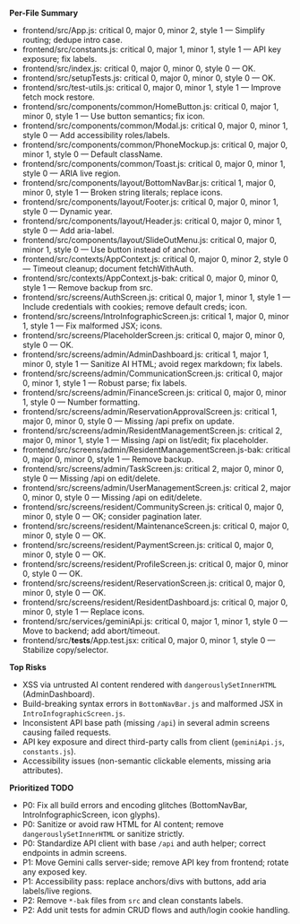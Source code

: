 **Per-File Summary**
- frontend/src/App.js: critical 0, major 0, minor 2, style 1 — Simplify routing; dedupe intro case.
- frontend/src/constants.js: critical 0, major 1, minor 1, style 1 — API key exposure; fix labels.
- frontend/src/index.js: critical 0, major 0, minor 0, style 0 — OK.
- frontend/src/setupTests.js: critical 0, major 0, minor 0, style 0 — OK.
- frontend/src/test-utils.js: critical 0, major 0, minor 1, style 1 — Improve fetch mock restore.
- frontend/src/components/common/HomeButton.js: critical 0, major 1, minor 0, style 1 — Use button semantics; fix icon.
- frontend/src/components/common/Modal.js: critical 0, major 0, minor 1, style 0 — Add accessibility roles/labels.
- frontend/src/components/common/PhoneMockup.js: critical 0, major 0, minor 1, style 0 — Default className.
- frontend/src/components/common/Toast.js: critical 0, major 0, minor 1, style 0 — ARIA live region.
- frontend/src/components/layout/BottomNavBar.js: critical 1, major 0, minor 0, style 1 — Broken string literals; replace icons.
- frontend/src/components/layout/Footer.js: critical 0, major 0, minor 1, style 0 — Dynamic year.
- frontend/src/components/layout/Header.js: critical 0, major 0, minor 1, style 0 — Add aria-label.
- frontend/src/components/layout/SlideOutMenu.js: critical 0, major 0, minor 1, style 0 — Use button instead of anchor.
- frontend/src/contexts/AppContext.js: critical 0, major 0, minor 2, style 0 — Timeout cleanup; document fetchWithAuth.
- frontend/src/contexts/AppContext.js-bak: critical 0, major 0, minor 0, style 1 — Remove backup from src.
- frontend/src/screens/AuthScreen.js: critical 0, major 1, minor 1, style 1 — Include credentials with cookies; remove default creds; icon.
- frontend/src/screens/IntroInfographicScreen.js: critical 1, major 0, minor 1, style 1 — Fix malformed JSX; icons.
- frontend/src/screens/PlaceholderScreen.js: critical 0, major 0, minor 0, style 0 — OK.
- frontend/src/screens/admin/AdminDashboard.js: critical 1, major 1, minor 0, style 1 — Sanitize AI HTML; avoid regex markdown; fix labels.
- frontend/src/screens/admin/CommunicationScreen.js: critical 0, major 0, minor 1, style 1 — Robust parse; fix labels.
- frontend/src/screens/admin/FinanceScreen.js: critical 0, major 0, minor 1, style 0 — Number formatting.
- frontend/src/screens/admin/ReservationApprovalScreen.js: critical 1, major 0, minor 0, style 0 — Missing /api prefix on update.
- frontend/src/screens/admin/ResidentManagementScreen.js: critical 2, major 0, minor 1, style 1 — Missing /api on list/edit; fix placeholder.
- frontend/src/screens/admin/ResidentManagementScreen.js-bak: critical 0, major 0, minor 0, style 1 — Remove backup.
- frontend/src/screens/admin/TaskScreen.js: critical 2, major 0, minor 0, style 0 — Missing /api on edit/delete.
- frontend/src/screens/admin/UserManagementScreen.js: critical 2, major 0, minor 0, style 0 — Missing /api on edit/delete.
- frontend/src/screens/resident/CommunityScreen.js: critical 0, major 0, minor 0, style 0 — OK; consider pagination later.
- frontend/src/screens/resident/MaintenanceScreen.js: critical 0, major 0, minor 0, style 0 — OK.
- frontend/src/screens/resident/PaymentScreen.js: critical 0, major 0, minor 0, style 0 — OK.
- frontend/src/screens/resident/ProfileScreen.js: critical 0, major 0, minor 0, style 0 — OK.
- frontend/src/screens/resident/ReservationScreen.js: critical 0, major 0, minor 0, style 0 — OK.
- frontend/src/screens/resident/ResidentDashboard.js: critical 0, major 0, minor 0, style 1 — Replace icons.
- frontend/src/services/geminiApi.js: critical 0, major 1, minor 1, style 0 — Move to backend; add abort/timeout.
- frontend/src/__tests__/App.test.jsx: critical 0, major 0, minor 1, style 0 — Stabilize copy/selector.

**Top Risks**
- XSS via untrusted AI content rendered with `dangerouslySetInnerHTML` (AdminDashboard).
- Build-breaking syntax errors in `BottomNavBar.js` and malformed JSX in `IntroInfographicScreen.js`.
- Inconsistent API base path (missing `/api`) in several admin screens causing failed requests.
- API key exposure and direct third-party calls from client (`geminiApi.js`, `constants.js`).
- Accessibility issues (non-semantic clickable elements, missing aria attributes).

**Prioritized TODO**
- P0: Fix all build errors and encoding glitches (BottomNavBar, IntroInfographicScreen, icon glyphs).
- P0: Sanitize or avoid raw HTML for AI content; remove `dangerouslySetInnerHTML` or sanitize strictly.
- P0: Standardize API client with base `/api` and auth helper; correct endpoints in admin screens.
- P1: Move Gemini calls server-side; remove API key from frontend; rotate any exposed key.
- P1: Accessibility pass: replace anchors/divs with buttons, add aria labels/live regions.
- P2: Remove `*-bak` files from `src` and clean constants labels.
- P2: Add unit tests for admin CRUD flows and auth/login cookie handling.

